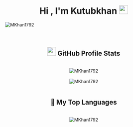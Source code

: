 <h1 align="center"> Hi , I'm Kutubkhan <img src="https://github.com/MKhan1792/MKhan1792/blob/master/Assets/Hi.gif" width="28px"/></h1>

<!--
**MKhan1792/MKhan1792** is a ✨ _special_ ✨ repository because its `README.md` (this file) appears on your GitHub profile.

Here are some ideas to get you started:

- 🔭 I’m currently working on ...
- 🌱 I’m currently learning ...
- 👯 I’m looking to collaborate on ...
- 🤔 I’m looking for help with ...
- 💬 Ask me about ...
- 📫 How to reach me: ...
- 😄 Pronouns: ...
- ⚡ Fun fact: ...
-->
<div><img src="https://visitor-badge.glitch.me/badge?page_id=MKhan1792.visitor-badge" alt="MKhan1792"></div>
<br/>

<br/>
<h2 align="center">
<img src='https://github.com/MKhan1792/MKhan1792/blob/master/Assets/Bar.gif' width="28px"/> GitHub Profile Stats</h2>
<br/>

<div align="center"><img src="https://github-stats-readme-dark-art108.vercel.app/api?username=MKhan1792&show_icons=true&theme=algolia" alt="MKhan1792"></div>
<br/>

<div align="center"><img src="https://github-readme-streak-stats.herokuapp.com/?user=MKhan1792&theme=algolia" alt="MKhan1792"></div>

<br/>
<h2 align="center">📑 My Top Languages</h2>
<br/>

<div align="center"><img src="https://github-stats-readme-dark-art108.vercel.app/api/top-langs/?username=MKhan1792&layout=compact&theme=algolia" alt="MKhan1792"></div>